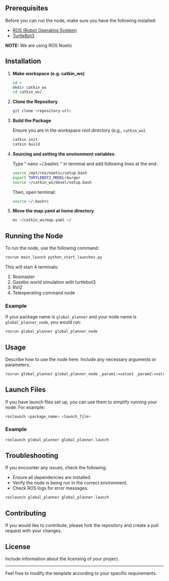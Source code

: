 ## Prerequisites

Before you can run the node, make sure you have the following installed:
- [ROS (Robot Operating System)](http://wiki.ros.org/ROS/Installation)
- [TurtleBot3](https://emanual.robotis.com/docs/en/platform/turtlebot3/quick-start/)


**NOTE:** We are using ROS Noetic

## Installation

1.  **Make workspace (e.g. catkin_ws)**

     ```bash
    cd ~
    mkdir catkin_ws
    cd catkin_ws/
    
    ```

2.  **Clone the Repository**

    ```bash
    git clone <repository-url>
    ```

3. **Build the Package**

    Ensure you are in the workspace root directory (e.g., `catkin_ws`).

    ```bash
    catkin init
    catkin build
    ```
4. **Sourcing and setting the environment variables**:

     Type " nano ~/.bashrc " in terminal and add following lines at the end:

     ```bash
    source /opt/ros/noetic/setup.bash
     export TURTLEBOT3_MODEL=burger
     source ~/catkin_ws/devel/setup.bash
    ```

     Then, open terminal:
     ```bash
    source ~/.bashrc
    ```
        

6.  **Move the map.yaml at home directory**
    
    ```bash
    mv ~/catkin_ws/map.yaml ~/
    ```
    
## Running the Node

To run the node, use the following command:

```bash
rosrun main_launch python_start_launches.py 
```
This will start 4 terminals:
1. Rosmaster
2. Gazebo world simulation with turtlebot3
3. RVIZ
4. Teleoperating command node


### Example

If your package name is `global_planner` and your node name is `global_planner_node`, you would run:

```bash
rosrun global_planner global_planner_node
```

## Usage

Describe how to use the node here. Include any necessary arguments or parameters.

```bash
rosrun global_planner global_planner_node _param1:=value1 _param2:=value2
```

## Launch Files

If you have launch files set up, you can use them to simplify running your node. For example:

```bash
roslaunch <package_name> <launch_file>
```

### Example

```bash
roslaunch global_planner global_planner.launch
```

## Troubleshooting

If you encounter any issues, check the following:
- Ensure all dependencies are installed.
- Verify the node is being run in the correct environment.
- Check ROS logs for error messages.

```bash
roslaunch global_planner global_planner.launch
```

## Contributing

If you would like to contribute, please fork the repository and create a pull request with your changes.

## License

Include information about the licensing of your project.

---

Feel free to modify the template according to your specific requirements.
